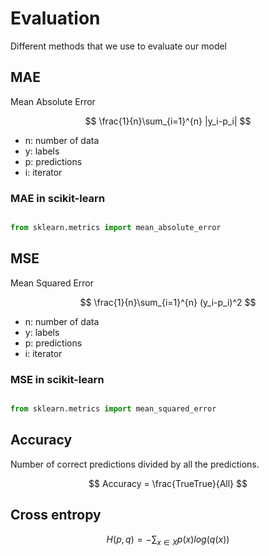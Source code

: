 # Evaluation

Different methods that we use to evaluate our model

## MAE

Mean Absolute Error

$$ \frac{1}{n}\sum_{i=1}^{n} |y_i-p_i| $$

* n: number of data
* y: labels
* p: predictions
* i: iterator

### MAE in scikit-learn

```python

from sklearn.metrics import mean_absolute_error

```

## MSE

Mean Squared Error

$$ \frac{1}{n}\sum_{i=1}^{n} (y_i-p_i)^2 $$

* n: number of data
* y: labels
* p: predictions
* i: iterator

### MSE in scikit-learn

```python

from sklearn.metrics import mean_squared_error

```

## Accuracy

Number of correct predictions divided by all the predictions.

$$ Accuracy = \frac{TrueTrue}{All} $$

## Cross entropy

$$ H(p,q)=-\sum_{x \in X}p(x) log(q(x)) $$
